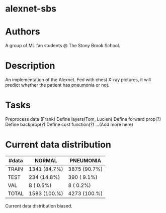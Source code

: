 # alexnet-sbs

# Authors
A group of ML fan students @ The Stony Brook School.

# Description
An implementation of the Alexnet. Fed with chest X-ray pictures, it will predict whether the patient has pneumonia or not.

# Tasks
Preprocess data (Frank)
Define layers(Tom, Lucien)
Define forward prop(?)
Define backprop(?)
Define cost function(?)
...(Add more here)

# Current data distribution
| #data |    NORMAL    |  PNEUMONIA   |
|-------|--------------|--------------|
| TRAIN | 1341 (84.7%) | 3875 (90.7%) |
| TEST  |  234 (14.8%) |  390 ( 9.1%) |
|  VAL  |    8 ( 0.5%) |    8 ( 0.2%) |
| TOTAL | 1583 (100.%) | 4273 (100.%) |

Current data distribution biased.
